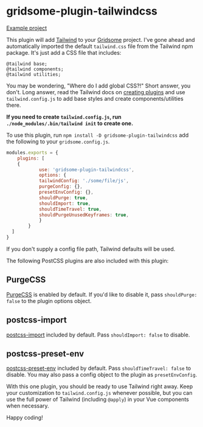 # gridsome-plugin-tailwindcss

[Example project](http://github.com/brandonpittman/gridsome-plugin-tailwindcss-ffs)

This plugin will add [Tailwind](http://tailwindcss.com) to your
[Gridsome](http://gridsome.org) project. I've gone ahead and automatically
imported the default `tailwind.css` file from the Tailwind npm package. It's just add a CSS file that includes:

```postcss
@tailwind base;
@tailwind components;
@tailwind utilities;
```

You may be wondering, "Where do I add global CSS?!" Short answer, you don't.
Long answer, read the Tailwind docs on [creating plugins][plugins] and use
`tailwind.config.js` to add base styles and create components/utilities there.

**If you need to create `tailwind.config.js`, run `./node_modules/.bin/tailwind init` to create one.**

[plugins]: https://tailwindcss.com/docs/plugins/#app

To use this plugin, run `npm install -D gridsome-plugin-tailwindcss` add the following to your `gridsome.config.js`.


```javascript
modules.exports = {
	plugins: [
    {
			use: 'gridsome-plugin-tailwindcss',
			options: {
        	tailwindConfig: './some/file/js',
	        purgeConfig: {},
        	presetEnvConfig: {},
	        shouldPurge: true,
        	shouldImport: true,
	        shouldTimeTravel: true,
        	shouldPurgeUnusedKeyframes: true,
			}
		}
  ]
}
```
If you don't supply a config file path, Tailwind defaults will be used.

The following PostCSS plugins are also included with this plugin:

## PurgeCSS

[PurgeCSS](https://www.purgecss.com/with-postcss) is enabled by default. If you'd like to disable it, pass `shouldPurge:
false` to the plugin options object.

## postcss-import

[postcss-import](https://github.com/postcss/postcss-import) included by default. Pass `shouldImport: false` to disable.

## postcss-preset-env

[postcss-preset-env](https://github.com/csstools/postcss-preset-env) included by default. Pass `shouldTimeTravel: false` to disable. You may also pass a config object to the plugin as `presetEnvConfig`.

With this one plugin, you should be ready to use Tailwind right away. Keep your
customization to `tailwind.config.js` whenever possible, but you can use the
full power of Tailwind (including `@apply`) in your Vue components when
necessary.

Happy coding!
